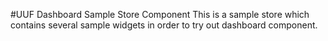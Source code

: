 #UUF Dashboard Sample Store Component
This is a sample store which contains several sample widgets in order to try out dashboard component.


